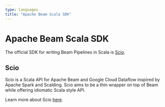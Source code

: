 ```yaml
---
type: languages
title: "Apache Beam Scala SDK"
---
```

<!--
Licensed under the Apache License, Version 2.0 (the "License");
you may not use this file except in compliance with the License.
You may obtain a copy of the License at

http://www.apache.org/licenses/LICENSE-2.0

Unless required by applicable law or agreed to in writing, software
distributed under the License is distributed on an "AS IS" BASIS,
WITHOUT WARRANTIES OR CONDITIONS OF ANY KIND, either express or implied.
See the License for the specific language governing permissions and
limitations under the License.
-->
# Apache Beam Scala SDK

The official SDK for writing Beam Pipelines in Scala is [Scio](https://spotify.github.io/scio/).

## Scio

Scio is a Scala API for Apache Beam and Google Cloud Dataflow inspired by Apache Spark and Scalding.
Scio aims to be a thin wrapper on top of Beam while offering idiomatic Scala style API.


Learn more about Scio [here](https://spotify.github.io/scio/).
